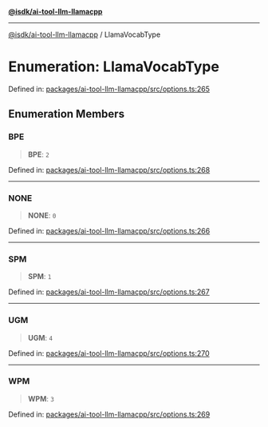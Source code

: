 [**@isdk/ai-tool-llm-llamacpp**](../README.md)

***

[@isdk/ai-tool-llm-llamacpp](../globals.md) / LlamaVocabType

# Enumeration: LlamaVocabType

Defined in: [packages/ai-tool-llm-llamacpp/src/options.ts:265](https://github.com/isdk/ai-tool-llm-llamacpp.js/blob/ca923ecb2e8ca4c64dcab7f085c92fb099fbd048/src/options.ts#L265)

## Enumeration Members

### BPE

> **BPE**: `2`

Defined in: [packages/ai-tool-llm-llamacpp/src/options.ts:268](https://github.com/isdk/ai-tool-llm-llamacpp.js/blob/ca923ecb2e8ca4c64dcab7f085c92fb099fbd048/src/options.ts#L268)

***

### NONE

> **NONE**: `0`

Defined in: [packages/ai-tool-llm-llamacpp/src/options.ts:266](https://github.com/isdk/ai-tool-llm-llamacpp.js/blob/ca923ecb2e8ca4c64dcab7f085c92fb099fbd048/src/options.ts#L266)

***

### SPM

> **SPM**: `1`

Defined in: [packages/ai-tool-llm-llamacpp/src/options.ts:267](https://github.com/isdk/ai-tool-llm-llamacpp.js/blob/ca923ecb2e8ca4c64dcab7f085c92fb099fbd048/src/options.ts#L267)

***

### UGM

> **UGM**: `4`

Defined in: [packages/ai-tool-llm-llamacpp/src/options.ts:270](https://github.com/isdk/ai-tool-llm-llamacpp.js/blob/ca923ecb2e8ca4c64dcab7f085c92fb099fbd048/src/options.ts#L270)

***

### WPM

> **WPM**: `3`

Defined in: [packages/ai-tool-llm-llamacpp/src/options.ts:269](https://github.com/isdk/ai-tool-llm-llamacpp.js/blob/ca923ecb2e8ca4c64dcab7f085c92fb099fbd048/src/options.ts#L269)
